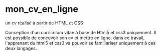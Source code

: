# mon_cv_en_ligne
un cv réalisé à partir de HTML et CSS

Conception d'un curriculum vitae à base de Html5 et css3 uniquement.
Il est possible de concevoir son cv et mettre en ligne.
dans ce travail, l'apprenant du html5 et css3 va pouvoir se familiariser uniquement à ces deux langages.
